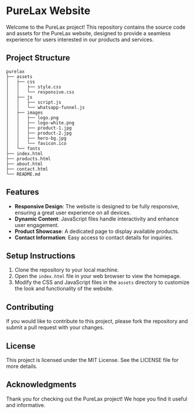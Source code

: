 # PureLax Website

Welcome to the PureLax project! This repository contains the source code and assets for the PureLax website, designed to provide a seamless experience for users interested in our products and services.

## Project Structure

```
purelax
├── assets
│   ├── css
│   │   ├── style.css
│   │   └── responsive.css
│   ├── js
│   │   ├── script.js
│   │   └── whatsapp-funnel.js
│   ├── images
│   │   ├── logo.png
│   │   ├── logo-white.png
│   │   ├── product-1.jpg
│   │   ├── product-2.jpg
│   │   ├── hero-bg.jpg
│   │   └── favicon.ico
│   └── fonts
├── index.html
├── products.html
├── about.html
├── contact.html
└── README.md
```

## Features

- **Responsive Design**: The website is designed to be fully responsive, ensuring a great user experience on all devices.
- **Dynamic Content**: JavaScript files handle interactivity and enhance user engagement.
- **Product Showcase**: A dedicated page to display available products.
- **Contact Information**: Easy access to contact details for inquiries.

## Setup Instructions

1. Clone the repository to your local machine.
2. Open the `index.html` file in your web browser to view the homepage.
3. Modify the CSS and JavaScript files in the `assets` directory to customize the look and functionality of the website.

## Contributing

If you would like to contribute to this project, please fork the repository and submit a pull request with your changes.

## License

This project is licensed under the MIT License. See the LICENSE file for more details.

## Acknowledgments

Thank you for checking out the PureLax project! We hope you find it useful and informative.